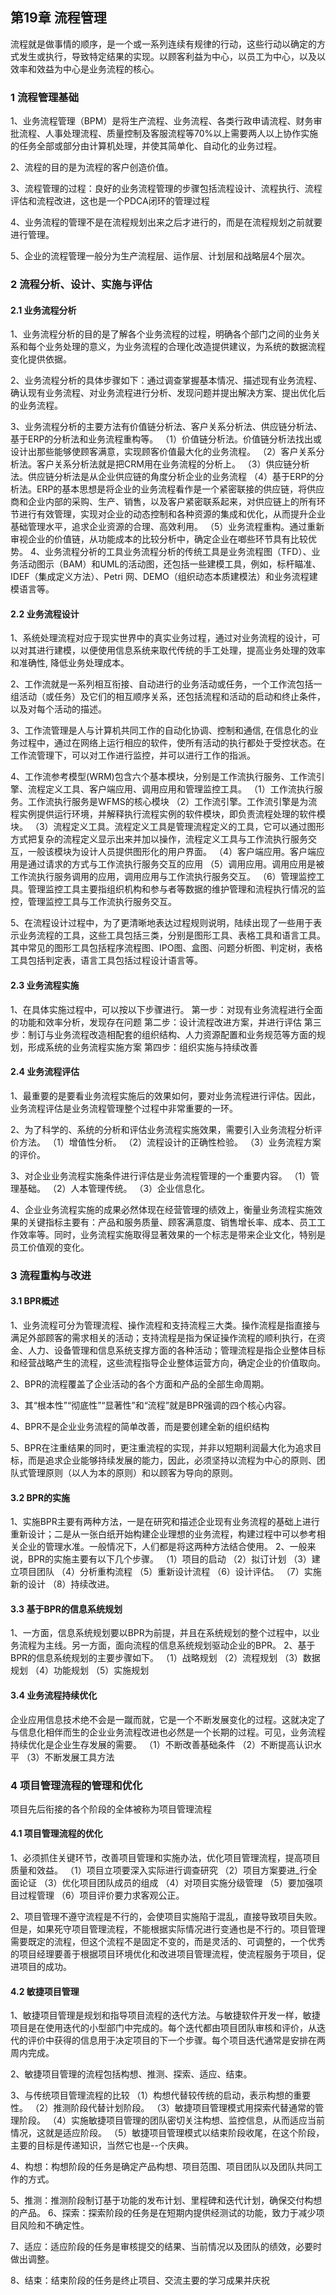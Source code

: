 ## 第19章 流程管理

流程就是做事情的顺序，是一个或一系列连续有规律的行动，这些行动以确定的方式发生或执行，导致特定结果的实现。以顾客利益为中心，以员工为中心，以及以效率和效益为中心是业务流程的核心。

### 1 流程管理基础

1、业务流程管理（BPM）是将生产流程、业务流程、各类行政申请流程、财务审批流程、人事处理流程、质量控制及客服流程等70%以上需要两人以上协作实施的任务全部或部分由计算机处理，并使其简单化、自动化的业务过程。

2、流程的目的是为流程的客户创造价值。

3、流程管理的过程：良好的业务流程管理的步骤包括流程设计、流程执行、流程评估和流程改进，这也是一个PDCA闭环的管理过程

4、业务流程的管理不是在流程规划出来之后才进行的，而是在流程规划之前就要进行管理。

5、企业的流程管理一般分为生产流程层、运作层、计划层和战略层4个层次。

### 2 流程分析、设计、实施与评估

#### 2.1 业务流程分析

1、业务流程分析的目的是了解各个业务流程的过程，明确各个部门之间的业务关系和每个业务处理的意义，为业务流程的合理化改造提供建议，为系统的数据流程变化提供依据。

2、业务流程分析的具体步骤如下：通过调查掌握基本情况、描述现有业务流程、确认现有业务流程、对业务流程进行分析、发现问题并提出解决方案、提出优化后的业务流程。

3、业务流程分析的主要方法有价值链分析法、客户关系分析法、供应链分析法、基于ERP的分析法和业务流程重构等。
（1）价值链分析法。价值链分析法找出或设计出那些能够使顾客满意，实现顾客价值最大化的业务流程。
（2）客户关系分析法。客户关系分析法就是把CRM用在业务流程的分析上。
（3）供应链分析法。供应链分析法是从企业供应链的角度分析企业的业务流程
（4）基于ERP的分析法。ERP的基本思想是将企业的业务流程看作是一个紧密联接的供应链，将供应商和企业内部的采购、生产、销售，以及客户紧密联系起来，对供应链上的所有环节进行有效管理，实现对企业的动态控制和各种资源的集成和优化，从而提升企业基础管理水平，追求企业资源的合理、高效利用。
（5）业务流程重构。通过重新审视企业的价值链，从功能成本的比较分析中，确定企业在啷些环节具有比较优势。
4、业务流程分祈的工具业务流程分析的传统工具是业务流程图（TFD）、业务活动图示（BAM）和UML的活动图，还包括一些建模工具，例如，标杆瞄准、IDEF（集成定义方法）、Petri 网、DEMO（组织动态本质建模法）和业务流程建模语言等。

#### 2.2 业务流程设计

1、系统处理流程对应于现实世界中的真实业务过程，通过对业务流程的设计，可以对其进行建模，以便使用信息系统来取代传统的手工处理，提高业务处理的效率和准确性, 降低业务处理成本。

2、工作流就是一系列相互衔接、自动进行的业务活动或任务，一个工作流包括一组活动（或任务）及它们的相互顺序关系，还包括流程和活动的启动和终止条件，以及对每个活动的描述。

3、工作流管理是人与计算机共同工作的自动化协调、控制和通信, 在信息化的业务过程中，通过在网络上运行相应的软件，使所有活动的执行都处于受控状态。在工作流管理下，可以对工作进行监控，并可以进行工作的指派。

4、工作流参考模型(WRM)包含六个基本模块，分别是工作流执行服务、工作流引擎、流程定义工具、客户端应用、调用应用和管理监控工具。
（1）工作流执行服务。工作流执行服务是WFMS的核心模块
（2）工作流引擎。工作流引擎是为流程实例提供运行环境，并解释执行流程实例的软件模块，即负责流程处理的软件模块。
（3）流程定义工具。流程定义工具是管理流程定义的工具，它可以通过图形方式把复杂的流程定义显示出来并加以操作，流程定义工具与工作流执行服务交互，一般该模块为设计人员提供图形化的用户界面。
（4）客户端应用。客户端应用是通过请求的方式与工作流执行服务交互的应用
（5）调用应用。调用应用是被工作流执行服务调用的应用，调用应用与工作流执行服务交互。
（6）管理监控工具。管理监控工具主要指组织机构和参与者等数据的维护管理和流程执行情况的监控，管理监控工具与工作流执行服务交互。

5、在流程设计过程中，为了更清晰地表达过程规则说明，陆续出现了一些用于表示业务流程的工具，这些工具包括三类，分别是图形工具、表格工具和语言工具。其中常见的图形工具包括程序流程图、IPO图、盒图、问题分析图、判定树，表格工具包括判定表，语言工具包括过程设计语言等。

#### 2.3 业务流程实施

1、在具体实施过程中，可以按以下步骤进行。
第一步：对现有业务流程进行全面的功能和效率分析，发现存在问题
第二步：设计流程改进方案，并进行评估
第三步：制订与业务流程改造相配套的组织结构、人力资源配置和业务规范等方面的规划，形成系统的业务流程实施方案
第四步：组织实施与持续改善

#### 2.4 业务流程评估

1、最重要的是要看业务流程实施后的效果如何，要对业务流程进行评估。因此，业务流程评估是业务流程管理整个过程中非常重要的一环。

2、为了科学的、系统的分析和评估业务流程实施效果，需要引入业务流程分析评价方法。
（1）增值性分析。
（2）流程设计的正确性检验。
（3）业务流程方案的评价。

3、对企业业务流程实施条件进行评估是业务流程管理的一个重要内容。
（1）管理基础。
（2）人本管理传统。
（3）企业信息化。

4、企业业务流程实施的成果必然体现在经营管理的绩效上，衡量业务流程实施效果的关键指标主要有：产品和服务质量、顾客满意度、销售增长率、成本、员工工作效率等。同时，业务流程实施取得显著效果的一个标志是带来企业文化，特别是员工价值观的变化。

### 3 流程重构与改进

#### 3.1 BPR概述

1、业务流程可分为管理流程、操作流程和支持流程三大类。操作流程是指直接与满足外部顾客的需求相关的活动；支持流程是指为保证操作流程的顺利执行，在资金、人力、设备管理和信息系统支撑方面的各种活动；管理流程是指企业整体目标和经营战略产生的流程，这些流程指导企业整体运营方向，确定企业的价值取向。

2、BPR的流程覆盖了企业活动的各个方面和产品的全部生命周期。

3、其“根本性”“彻底性”“显著性”和“流程”就是BPR强调的四个核心内容。

4、BPR不是企业业务流程的简单改善，而是要创建全新的组织结构

5、BPR在注重结果的同时，更注重流程的实现，并非以短期利润最大化为追求目标，而是追求企业能够持续发展的能力，因此，必须坚持以流程为中心的原则、团队式管理原则（以人为本的原则）和以顾客为导向的原则。

#### 3.2 BPR的实施

1、实施BPR主要有两种方法，一是在研究和描述企业现有业务流程的基础上进行重新设计；二是从一张白纸开始构建企业理想的业务流程，构建过程中可以参考相关企业的管理水准。一般情况下，人们都是将这两种方法结合使用。
2、一般来说，BPR的实施主要有以下几个步骤。
（1）项目的启动
（2）拟订计划
（3）建立项目团队
（4）分析重构流程
（5）重新设计流程
（6）设计评估。
（7）实施新的设计
（8）持续改进。

#### 3.3 基于BPR的信息系统规划

1、一方面，信息系统规划要以BPR为前提，并且在系统规划的整个过程中，以业务流程为主线。另一方面，面向流程的信息系统规划驱动企业的BPR。
2、基于BPR的信息系统规划的主要步骤如下。
（1）战略规划
（2）流程规划
（3）数据规划
（4）功能规划
（5）实施规划

#### 3.4 业务流程持续优化

企业应用信息技术绝不会是一蹴而就，它是一个不断发展变化的过程。这就决定了与信息化相伴而生的企业业务流程改进也必然是一个长期的过程。可见，业务流程持续优化是企业生存发展的需要。
（1）不断改善基础条件
（2）不断提高认识水平
（3）不断发展工具方法

### 4 项目管理流程的管理和优化

项目先后衔接的各个阶段的全体被称为项目管理流程

#### 4.1 项目管理流程的优化

1、必须抓住关键环节，改善项目管理和实施办法，优化项目管理流程，提高项目质量和效益。
（1）项目立项要深入实际进行调查研究
（2）项目方案要进_行全面论证
（3）优化项目团队成员的组成
（4）对项目实施分级管理
（5）要加强项目过程管理
（6）项目评价要力求客观公正。

2、项目管理不遵守流程是不行的，会使项目实施陷于混乱，直接导致项目失败。但是，如果死守项目管理流程，不能根据实际情况进行变通也是不行的。项目管理需要既定的流程，但这个流程不是固定不变的，而是灵活的、可调整的，一个优秀的项目经理要善于根据项目环境优化和改进项目管理流程，使流程服务于项目，促进项目的成功。

#### 4.2 敏捷项目管理

1、敏捷项目管理是规划和指导项目流程的迭代方法。与敏捷软件开发一样，敏捷项目是在使用迭代的小型部门中完成的。每个迭代都由项目团队审核和评价，从迭代的评价中获得的信息用于决定项目的下一个步骤。每个项目迭代通常是安排在两周内完成。

2、敏捷项目管理的流程包括构想、推测、探索、适应、结束。

3、与传统项目管理流程的比较
（1）构想代替较传统的启动，表示构想的重要性。
（2）推测阶段代替计划阶段。
（3）敏捷项目管理模式用探索代替通常的管理阶段。
（4）实施敏捷项目管理的团队密切关注构想、监控信息，从而适应当前情况，这就是适应阶段。
（5）敏捷项目管理模式以结束阶段收尾，在这个阶段，主要的目标是传递知识，当然它也是--个庆典。

4、构想：构想阶段的任务是确定产品构想、项目范围、项目团队以及团队共同工作的方式。

5、推测：推测阶段制订基于功能的发布计划、里程碑和迭代计划，确保交付构想的产品。
6、探索：探索阶段的任务是在短期内提供经测试的功能，致力于减少项目风险和不确定性。

7、适应：适应阶段的任务是审核提交的结果、当前情况以及团队的绩效，必要时做出调整。

8、结束：结束阶段的任务是终止项目、交流主要的学习成果并庆祝
